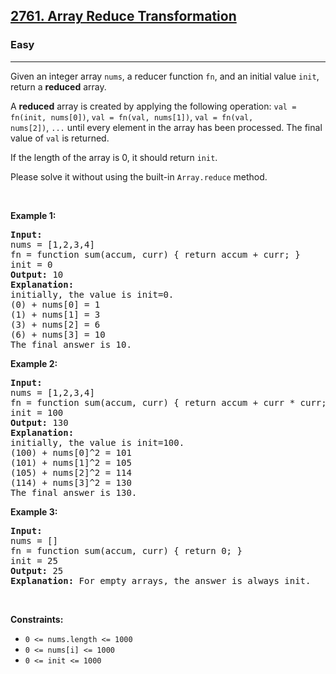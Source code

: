 <h2><a href="https://leetcode.com/problems/array-reduce-transformation/?envType=study-plan-v2&envId=30-days-of-javascript">2761. Array Reduce Transformation</a></h2><h3>Easy</h3><hr><p>Given an integer array&nbsp;<code>nums</code>, a reducer function&nbsp;<code>fn</code>, and an initial value&nbsp;<code>init</code>, return a&nbsp;<strong>reduced</strong>&nbsp;array.</p>

<p>A&nbsp;<strong>reduced</strong>&nbsp;array is created by applying the following operation:&nbsp;<code>val = fn(init, nums[0])</code>, <code>val&nbsp;= fn(val, nums[1])</code>,&nbsp;<code>val&nbsp;= fn(val, nums[2])</code>,&nbsp;<code>...</code>&nbsp;until every element in the array has been processed. The final value of&nbsp;<code>val</code>&nbsp;is returned.</p>

<p>If the length of the array is 0, it should return&nbsp;<code>init</code>.</p>

<p>Please solve it without using the built-in <code>Array.reduce</code> method.</p>

<p>&nbsp;</p>
<p><strong class="example">Example 1:</strong></p>

<pre>
<strong>Input:</strong> 
nums = [1,2,3,4]
fn = function sum(accum, curr) { return accum + curr; }
init = 0
<strong>Output:</strong> 10
<strong>Explanation:</strong>
initially, the value is init=0.
(0) + nums[0] = 1
(1) + nums[1] = 3
(3) + nums[2] = 6
(6) + nums[3] = 10
The final answer is 10.
</pre>

<p><strong class="example">Example 2:</strong></p>

<pre>
<strong>Input:</strong> 
nums = [1,2,3,4]
fn = function sum(accum, curr) { return accum + curr * curr; }
init = 100
<strong>Output:</strong> 130
<strong>Explanation:</strong>
initially, the value is init=100.
(100) + nums[0]^2 = 101
(101) + nums[1]^2 = 105
(105) + nums[2]^2 = 114
(114) + nums[3]^2 = 130
The final answer is 130.
</pre>

<p><strong class="example">Example 3:</strong></p>

<pre>
<strong>Input:</strong> 
nums = []
fn = function sum(accum, curr) { return 0; }
init = 25
<strong>Output:</strong> 25
<strong>Explanation:</strong> For empty arrays, the answer is always init.
</pre>

<p>&nbsp;</p>
<p><strong>Constraints:</strong></p>

<ul>
	<li><code>0 &lt;= nums.length &lt;= 1000</code></li>
	<li><code>0 &lt;= nums[i] &lt;= 1000</code></li>
	<li><code>0 &lt;= init &lt;= 1000</code></li>
</ul>
